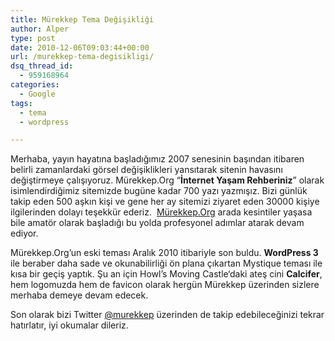 ```yaml
---
title: Mürekkep Tema Değişikliği
author: Alper
type: post
date: 2010-12-06T09:03:44+00:00
url: /murekkep-tema-degisikligi/
dsq_thread_id:
  - 959168964
categories:
  - Google
tags:
  - tema
  - wordpress

---
```

Merhaba, yayın hayatına başladığımız 2007 senesinin başından itibaren belirli zamanlardaki görsel değişiklikleri yansıtarak sitenin havasını değiştirmeye çalışıyoruz. Mürekkep.Org “**İnternet Yaşam Rehberiniz**” olarak isimlendirdiğimiz sitemizde bugüne kadar 700 yazı yazmışız. Bizi günlük takip eden 500 aşkın kişi ve gene her ay sitemizi ziyaret eden 30000 kişiye ilgilerinden dolayı teşekkür ederiz.  [Mürekkep.Org][1] arada kesintiler yaşasa bile amatör olarak başladığı bu yolda profesyonel adımlar atarak devam ediyor.

Mürekkep.Org’un eski teması Aralık 2010 itibariyle son buldu. **WordPress 3** ile beraber daha sade ve okunabilirliği ön plana çıkartan Mystique teması ile kısa bir geçiş yaptık. Şu an için Howl’s Moving Castle‘daki ateş cini **Calcifer**, hem logomuzda hem de favicon olarak hergün Mürekkep üzerinden sizlere merhaba demeye devam edecek.

Son olarak bizi Twitter <a href="https://twitter.com/murekkep" target="_blank">@murekkep</a> üzerinden de takip edebileceğinizi tekrar hatırlatır, iyi okumalar dileriz.

 [1]: https://www.murekkep.org